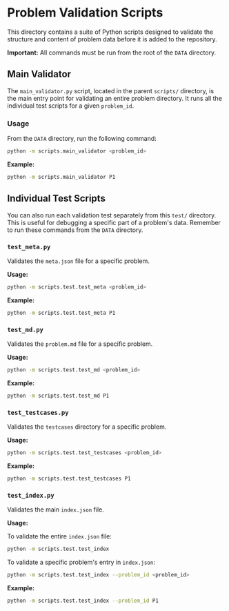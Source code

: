 
# Problem Validation Scripts

This directory contains a suite of Python scripts designed to validate the structure and content of problem data before it is added to the repository.

**Important:** All commands must be run from the root of the `DATA` directory.

## Main Validator

The `main_validator.py` script, located in the parent `scripts/` directory, is the main entry point for validating an entire problem directory. It runs all the individual test scripts for a given `problem_id`.

### Usage

From the `DATA` directory, run the following command:

```bash
python -m scripts.main_validator <problem_id>
```

**Example:**

```bash
python -m scripts.main_validator P1
```

## Individual Test Scripts

You can also run each validation test separately from this `test/` directory. This is useful for debugging a specific part of a problem's data. Remember to run these commands from the `DATA` directory.

### `test_meta.py`

Validates the `meta.json` file for a specific problem.

**Usage:**

```bash
python -m scripts.test.test_meta <problem_id>
```

**Example:**

```bash
python -m scripts.test.test_meta P1
```

### `test_md.py`

Validates the `problem.md` file for a specific problem.

**Usage:**

```bash
python -m scripts.test.test_md <problem_id>
```

**Example:**

```bash
python -m scripts.test.test_md P1
```

### `test_testcases.py`

Validates the `testcases` directory for a specific problem.

**Usage:**

```bash
python -m scripts.test.test_testcases <problem_id>
```

**Example:**

```bash
python -m scripts.test.test_testcases P1
```

### `test_index.py`

Validates the main `index.json` file.

**Usage:**

To validate the entire `index.json` file:

```bash
python -m scripts.test.test_index
```

To validate a specific problem's entry in `index.json`:

```bash
python -m scripts.test.test_index --problem_id <problem_id>
```

**Example:**

```bash
python -m scripts.test.test_index --problem_id P1
```
